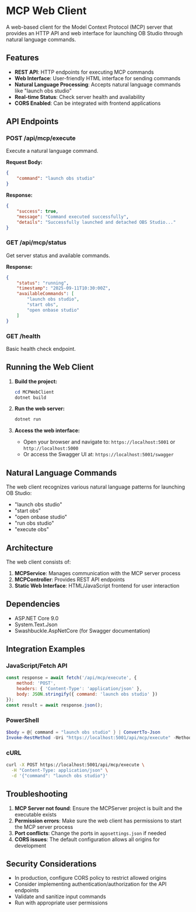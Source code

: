 # MCP Web Client

A web-based client for the Model Context Protocol (MCP) server that provides an HTTP API and web interface for launching OB Studio through natural language commands.

## Features

- **REST API**: HTTP endpoints for executing MCP commands
- **Web Interface**: User-friendly HTML interface for sending commands
- **Natural Language Processing**: Accepts natural language commands like "launch obs studio"
- **Real-time Status**: Check server health and availability
- **CORS Enabled**: Can be integrated with frontend applications

## API Endpoints

### POST /api/mcp/execute
Execute a natural language command.

**Request Body:**
```json
{
    "command": "launch obs studio"
}
```

**Response:**
```json
{
    "success": true,
    "message": "Command executed successfully",
    "details": "Successfully launched and detached OBS Studio..."
}
```

### GET /api/mcp/status
Get server status and available commands.

**Response:**
```json
{
    "status": "running",
    "timestamp": "2025-09-11T10:30:00Z",
    "availableCommands": [
        "launch obs studio",
        "start obs",
        "open onbase studio"
    ]
}
```

### GET /health
Basic health check endpoint.

## Running the Web Client

1. **Build the project:**
   ```powershell
   cd MCPWebClient
   dotnet build
   ```

2. **Run the web server:**
   ```powershell
   dotnet run
   ```

3. **Access the web interface:**
   - Open your browser and navigate to: `https://localhost:5001` or `http://localhost:5000`
   - Or access the Swagger UI at: `https://localhost:5001/swagger`

## Natural Language Commands

The web client recognizes various natural language patterns for launching OB Studio:

- "launch obs studio"
- "start obs"
- "open onbase studio"
- "run obs studio"
- "execute obs"

## Architecture

The web client consists of:

1. **MCPService**: Manages communication with the MCP server process
2. **MCPController**: Provides REST API endpoints
3. **Static Web Interface**: HTML/JavaScript frontend for user interaction

## Dependencies

- ASP.NET Core 9.0
- System.Text.Json
- Swashbuckle.AspNetCore (for Swagger documentation)

## Integration Examples

### JavaScript/Fetch API
```javascript
const response = await fetch('/api/mcp/execute', {
    method: 'POST',
    headers: { 'Content-Type': 'application/json' },
    body: JSON.stringify({ command: 'launch obs studio' })
});
const result = await response.json();
```

### PowerShell
```powershell
$body = @{ command = "launch obs studio" } | ConvertTo-Json
Invoke-RestMethod -Uri "https://localhost:5001/api/mcp/execute" -Method POST -Body $body -ContentType "application/json"
```

### cURL
```bash
curl -X POST https://localhost:5001/api/mcp/execute \
  -H "Content-Type: application/json" \
  -d '{"command": "launch obs studio"}'
```

## Troubleshooting

1. **MCP Server not found**: Ensure the MCPServer project is built and the executable exists
2. **Permission errors**: Make sure the web client has permissions to start the MCP server process
3. **Port conflicts**: Change the ports in `appsettings.json` if needed
4. **CORS issues**: The default configuration allows all origins for development

## Security Considerations

- In production, configure CORS policy to restrict allowed origins
- Consider implementing authentication/authorization for the API endpoints
- Validate and sanitize input commands
- Run with appropriate user permissions
